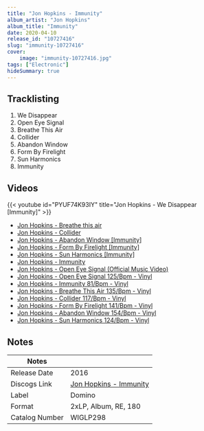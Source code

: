 ```yaml
---
title: "Jon Hopkins - Immunity"
album_artist: "Jon Hopkins"
album_title: "Immunity"
date: 2020-04-10
release_id: "10727416"
slug: "immunity-10727416"
cover:
    image: "immunity-10727416.jpg"
tags: ["Electronic"]
hideSummary: true
---
```


## Tracklisting
1. We Disappear 
2. Open Eye Signal 
3. Breathe This Air 
4. Collider 
5. Abandon Window
6. Form By Firelight
7. Sun Harmonics
8. Immunity

## Videos
{{< youtube id="PYUF74K93IY" title="Jon Hopkins - We Disappear [Immunity]" >}}
- [Jon Hopkins - Breathe this air](https://www.youtube.com/watch?v=IWveFZpzXsA)
- [Jon Hopkins - Collider](https://www.youtube.com/watch?v=S2CXrvcsbMk)
- [Jon Hopkins - Abandon Window [Immunity]](https://www.youtube.com/watch?v=FjI-Vtrax_w)
- [Jon Hopkins - Form By Firelight [Immunity]](https://www.youtube.com/watch?v=8hj-ubtGqTw)
- [Jon Hopkins - Sun Harmonics [Immunity]](https://www.youtube.com/watch?v=B0yES8tjCAg)
- [Jon Hopkins - Immunity](https://www.youtube.com/watch?v=Y8eQR5DMous)
- [Jon Hopkins - Open Eye Signal (Official Music Video)](https://www.youtube.com/watch?v=Q04ILDXe3QE)
- [Jon Hopkins - Open Eye Signal 125/Bpm - Vinyl](https://www.youtube.com/watch?v=7xRENp6n6os)
- [Jon Hopkins - Immunity 81/Bpm - Vinyl](https://www.youtube.com/watch?v=APqBESvT66M)
- [Jon Hopkins - Breathe This Air 135/Bpm - Vinyl](https://www.youtube.com/watch?v=2tUX142IMT8)
- [Jon Hopkins - Collider 117/Bpm - Vinyl](https://www.youtube.com/watch?v=cGqRHUxyhf4)
- [Jon Hopkins - Form By Firelight 141/Bpm - Vinyl](https://www.youtube.com/watch?v=I4XMY3-uouM)
- [Jon Hopkins - Abandon Window 154/Bpm - Vinyl](https://www.youtube.com/watch?v=Gmhyr8konJk)
- [Jon Hopkins - Sun Harmonics 124/Bpm - Vinyl](https://www.youtube.com/watch?v=SeiTV2iiUDQ)

## Notes

| Notes          |             |
| ---------------| ----------- |
| Release Date   | 2016 |
| Discogs Link   | [Jon Hopkins - Immunity](https://www.discogs.com/release/10727416) |
| Label          | Domino |
| Format         | 2xLP, Album, RE, 180 |
| Catalog Number | WIGLP298 |

